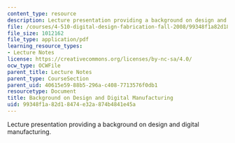 ```yaml
---
content_type: resource
description: Lecture presentation providing a background on design and digital manufacturing.
file: /courses/4-510-digital-design-fabrication-fall-2008/99348f1a82d18474e32a874b4841e45a_lec2.pdf
file_size: 1012162
file_type: application/pdf
learning_resource_types:
- Lecture Notes
license: https://creativecommons.org/licenses/by-nc-sa/4.0/
ocw_type: OCWFile
parent_title: Lecture Notes
parent_type: CourseSection
parent_uid: 40615e59-88b5-296a-c408-7713576f0db1
resourcetype: Document
title: Background on Design and Digital Manufacturing
uid: 99348f1a-82d1-8474-e32a-874b4841e45a
---
```

Lecture presentation providing a background on design and digital manufacturing.